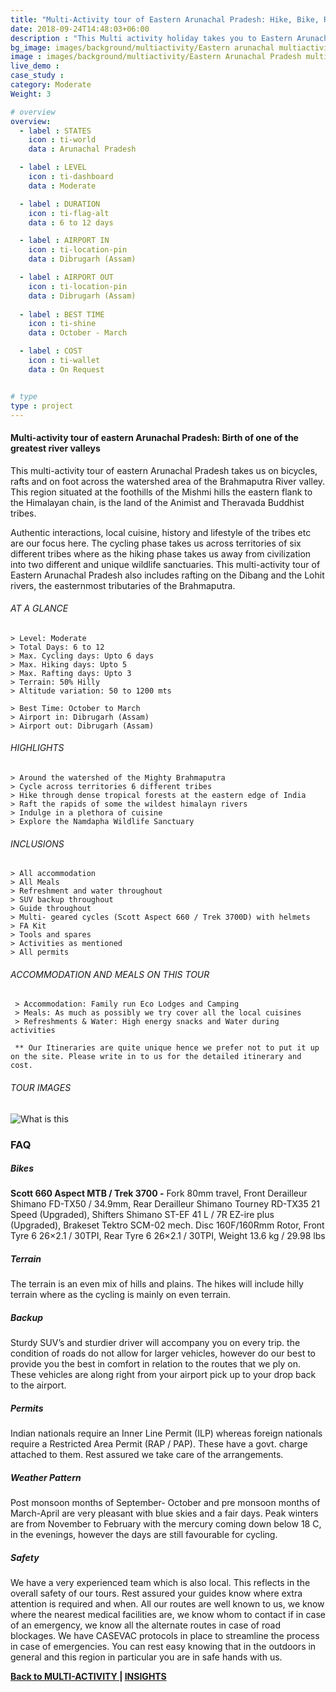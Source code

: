 ```yaml
---
title: "Multi-Activity tour of Eastern Arunachal Pradesh: Hike, Bike, Raft & Culture"
date: 2018-09-24T14:48:03+06:00
description : "This Multi activity holiday takes you to Eastern Arunachal Pradesh"
bg_image: images/background/multiactivity/Eastern arunachal multiactivity tour main.jpg
image : images/background/multiactivity/Eastern Arunachal Pradesh multiactivity tour.jpg
live_demo : 
case_study : 
category: Moderate
Weight: 3

# overview
overview:
  - label : STATES
    icon : ti-world
    data : Arunachal Pradesh

  - label : LEVEL
    icon : ti-dashboard
    data : Moderate 

  - label : DURATION
    icon : ti-flag-alt
    data : 6 to 12 days

  - label : AIRPORT IN
    icon : ti-location-pin
    data : Dibrugarh (Assam)

  - label : AIRPORT OUT
    icon : ti-location-pin
    data : Dibrugarh (Assam)
    
  - label : BEST TIME
    icon : ti-shine
    data : October - March

  - label : COST
    icon : ti-wallet
    data : On Request


# type
type : project
---
```


#### Multi-activity tour of eastern Arunachal Pradesh: Birth of one of the greatest river valleys

This multi-activity tour of eastern Arunachal Pradesh takes us on bicycles, rafts and on foot across the watershed area of the Brahmaputra River valley. This region situated at the foothills of the Mishmi hills the eastern flank to the Himalayan chain, is the land of the Animist and Theravada Buddhist tribes. 

Authentic interactions, local cuisine, history and lifestyle of the tribes etc are our focus here. The cycling phase takes us across territories of six different tribes where as the hiking phase takes us away from civilization into two different and unique wildlife sanctuaries. This multi-activity tour of Eastern Arunachal Pradesh also includes rafting on the Dibang and the Lohit rivers, the easternmost tributaries of the Brahmaputra.



###### AT A GLANCE
```
> Level: Moderate
> Total Days: 6 to 12
> Max. Cycling days: Upto 6 days
> Max. Hiking days: Upto 5
> Max. Rafting days: Upto 3
> Terrain: 50% Hilly 
> Altitude variation: 50 to 1200 mts

> Best Time: October to March
> Airport in: Dibrugarh (Assam)
> Airport out: Dibrugarh (Assam)
```




###### HIGHLIGHTS
```
> Around the watershed of the Mighty Brahmaputra
> Cycle across territories 6 different tribes
> Hike through dense tropical forests at the eastern edge of India
> Raft the rapids of some the wildest himalayn rivers
> Indulge in a plethora of cuisine
> Explore the Namdapha Wildlife Sanctuary
```

###### INCLUSIONS
```
> All accommodation
> All Meals
> Refreshment and water throughout
> SUV backup throughout
> Guide throughout
> Multi- geared cycles (Scott Aspect 660 / Trek 3700D) with helmets
> FA Kit
> Tools and spares
> Activities as mentioned
> All permits
```

###### ACCOMMODATION AND MEALS ON THIS TOUR

```
 > Accommodation: Family run Eco Lodges and Camping
 > Meals: As much as possibly we try cover all the local cuisines
 > Refreshments & Water: High energy snacks and Water during activities 
```

``` ** Our Itineraries are quite unique hence we prefer not to put it up on the site. Please write in to us for the detailed itinerary and cost.```

###### TOUR IMAGES

![What is this](/images/background/multiactivity/easternarunachalmultiactivitygallery.jpg)

### FAQ

##### Bikes

**Scott 660 Aspect MTB / Trek 3700 -**
Fork 80mm travel, Front Derailleur Shimano FD-TX50 / 34.9mm, Rear Derailleur Shimano Tourney RD-TX35 21 Speed (Upgraded), Shifters Shimano ST-EF 41 L / 7R EZ-ire plus (Upgraded), Brakeset Tektro SCM-02 mech. Disc 160F/160Rmm Rotor, Front Tyre 6 26×2.1 / 30TPI, Rear Tyre 6 26×2.1 / 30TPI, Weight 13.6 kg / 29.98 lbs

##### Terrain 

The terrain is an even mix of hills and plains. The hikes will include hilly terrain where as the cycling is mainly on even terrain.

##### Backup
Sturdy SUV’s and sturdier driver will accompany you on every trip. the condition of roads do not allow for larger vehicles, however do our best to provide you the best in comfort in relation to the routes that we ply on. These vehicles are along right from your airport pick up to your drop back to the airport.

##### Permits
Indian nationals require an Inner Line Permit (ILP) whereas foreign nationals require a Restricted Area Permit (RAP / PAP). These have a govt. charge attached to them. Rest assured we take care of the arrangements.

##### Weather Pattern
Post monsoon months of September- October and pre monsoon months of March-April are very pleasant with blue skies and a fair days. Peak winters are from November to February with the mercury coming down below 18 C, in the evenings, however the days are still favourable for cycling.

##### Safety 
We have a very experienced team which is also local. This reflects in the overall safety of our tours. Rest assured your guides know where extra attention is required and when. All our routes are well known to us, we know where the nearest medical facilities are, we know whom to contact if in case of an emergency, we know all the alternate routes in case of road blockages. We have CASEVAC protocols in place to streamline the process in case of emergencies. You can rest easy knowing that in the outdoors in general and this region in particular you are in safe hands with us.

**[Back to MULTI-ACTIVITY   ](/multiactivity/) | [INSIGHTS](/insights/)**


